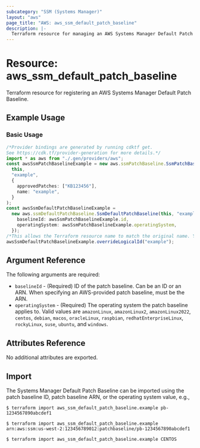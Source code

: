 ```yaml
---
subcategory: "SSM (Systems Manager)"
layout: "aws"
page_title: "AWS: aws_ssm_default_patch_baseline"
description: |-
  Terraform resource for managing an AWS Systems Manager Default Patch Baseline.
---
```


# Resource: aws\_ssm\_default\_patch\_baseline

Terraform resource for registering an AWS Systems Manager Default Patch Baseline.

## Example Usage

### Basic Usage

```typescript
/*Provider bindings are generated by running cdktf get.
See https://cdk.tf/provider-generation for more details.*/
import * as aws from "./.gen/providers/aws";
const awsSsmPatchBaselineExample = new aws.ssmPatchBaseline.SsmPatchBaseline(
  this,
  "example",
  {
    approvedPatches: ["KB123456"],
    name: "example",
  }
);
const awsSsmDefaultPatchBaselineExample =
  new aws.ssmDefaultPatchBaseline.SsmDefaultPatchBaseline(this, "example_1", {
    baselineId: awsSsmPatchBaselineExample.id,
    operatingSystem: awsSsmPatchBaselineExample.operatingSystem,
  });
/*This allows the Terraform resource name to match the original name. You can remove the call if you don't need them to match.*/
awsSsmDefaultPatchBaselineExample.overrideLogicalId("example");

```

## Argument Reference

The following arguments are required:

* `baselineId` - (Required) ID of the patch baseline.
  Can be an ID or an ARN.
  When specifying an AWS-provided patch baseline, must be the ARN.
* `operatingSystem` - (Required) The operating system the patch baseline applies to.
  Valid values are
  `amazonLinux`,
  `amazonLinux2`,
  `amazonLinux2022`,
  `centos`,
  `debian`,
  `macos`,
  `oracleLinux`,
  `raspbian`,
  `redhatEnterpriseLinux`,
  `rockyLinux`,
  `suse`,
  `ubuntu`, and
  `windows`.

## Attributes Reference

No additional attributes are exported.

## Import

The Systems Manager Default Patch Baseline can be imported using the patch baseline ID, patch baseline ARN, or the operating system value, e.g.,

```console
$ terraform import aws_ssm_default_patch_baseline.example pb-1234567890abcdef1
```

```console
$ terraform import aws_ssm_default_patch_baseline.example arn:aws:ssm:us-west-2:123456789012:patchbaseline/pb-1234567890abcdef1
```

```console
$ terraform import aws_ssm_default_patch_baseline.example CENTOS
```
